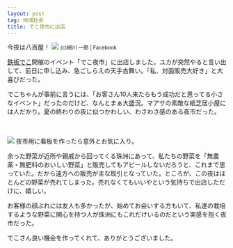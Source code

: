 ```yaml
---
layout: post
tag: 地域社会
title: でこ夜市に出店
---
```


今夜は八百屋！
![](https://kobapan.com/f/16304927622_be2cbbe0a3.jpg)
<small>(c)細川 一郎 | Facebook</small>

[鉄板でこ](https://ja-jp.facebook.com/deko.noto)開催のイベント「でこ夜市」に出店しました。ユカが突然やると言い出して、前日に申し込み、急ごしらえの天手古舞い。「私、対面販売大好き」と大喜びだった。

でこちゃんが事前に言うには、「お客さん10人来たらもう成功だと思ってる小さなイベント」だったのだけど、なんとまぁ大盛況。マアサの素敵な紙芝居小屋には人だかり。夏の終わりの夜に似つかわしい、わさわさ感のある夜市だった。

　

![](https://kobapan.com/f/15333638408_366efdde34.jpg) 
夜市用に看板を作ったら意外とお気に入り。
　

余った野菜が近所や親戚から回ってくる珠洲にあって、私たちの野菜を「無農薬・無肥料のおいしい野菜」と販売してもアピールしないだろうと、これまで思っていた。だから遠方への販売が主な取引となっていた。ところが、この夜はほとんどの野菜が売れてしまった。売れなくてもいいやという気持ちで出店しただけに、嬉しい。

お客様の顔ぶれには友人も多かったが、始めてお会いする方もいて、私達の栽培するような野菜に関心を持つ人が珠洲にもこれだけいるのだという実感を抱く夜市だった。

でこさん良い機会を作ってくれて、ありがとうございました。

